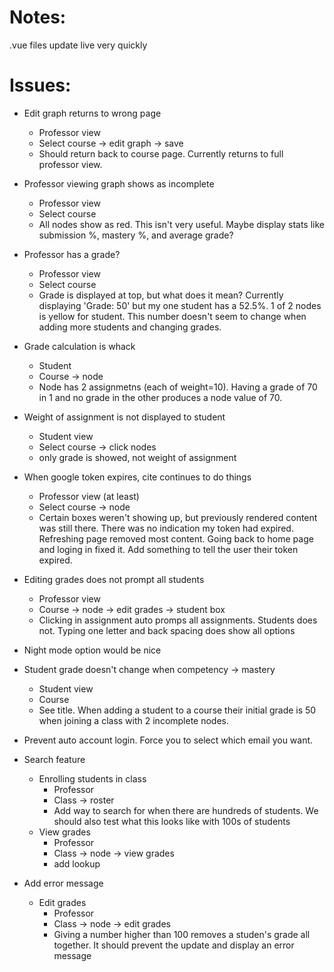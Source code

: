 # Notes:
.vue files update live very quickly

# Issues:

- Edit graph returns to wrong page
	- Professor view
	- Select course -> edit graph -> save
	- Should return back to course page. Currently returns to full professor view.
	
- Professor viewing graph shows as incomplete
	- Professor view
	- Select course
	- All nodes show as red. This isn't very useful. Maybe display stats like submission %, mastery %, and average grade?
	
- Professor has a grade?
	- Professor view
	- Select course
	- Grade is displayed at top, but what does it mean? Currently displaying 'Grade: 50' but my one student has a 52.5%. 1 of 2 nodes is yellow for student. This number doesn't seem to change when adding more students and changing grades.
	
- Grade calculation is whack
	- Student
	- Course -> node
	- Node has 2 assignmetns (each of weight=10). Having a grade of 70 in 1 and no grade in the other produces a node value of 70. 

- Weight of assignment is not displayed to student
	- Student view
	- Select course -> click nodes
	- only grade is showed, not weight of assignment
	
- When google token expires, cite continues to do things
	- Professor view (at least)
	- Select course -> node
	- Certain boxes weren't showing up, but previously rendered content was still there. There was no indication my token had expired. Refreshing page removed most content. Going back to home page and loging in fixed it. Add something to tell the user their token expired.

- Editing grades does not prompt all students
	- Professor view
	- Course -> node -> edit grades -> student box
	- Clicking in assignment auto promps all assignments. Students does not. Typing one letter and back spacing does show all options

- Night mode option would be nice

- Student grade doesn't change when competency -> mastery
	- Student view
	- Course
	- See title. When adding a student to a course their initial grade is 50 when joining a class with 2 incomplete nodes.
	
- Prevent auto account login. Force you to select which email you want.

- Search feature
	- Enrolling students in class
		- Professor
		- Class -> roster
		- Add way to search for when there are hundreds of students. We should also test what this looks like with 100s of students
	- View grades
		- Professor
		- Class -> node -> view grades
		- add lookup
		
- Add error message
	- Edit grades
		- Professor
		- Class -> node -> edit grades
		- Giving a number higher than 100 removes a studen's grade all together. It should prevent the update and display an error message
